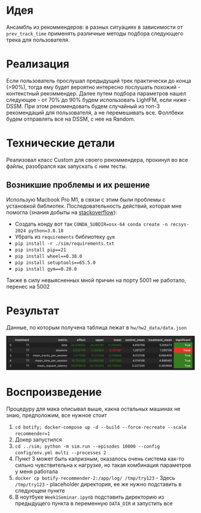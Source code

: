# Идея

Ансамбль из рекоммендеров: в разных ситуациях в зависимости от `prev_track_time` применять различные методы подбора следующего трека для пользователя.

# Реализация

Если пользователь прослушал предыдущий трек практически до конца (>90%), тогда ему будет вероятно интересно послушать похожий - контекстный рекоммендер. Далее путем подбора параметров нашел следующее - от 70% до 90% будем использовать LightFM, если ниже - DSSM. При этом рекомендовать будем случайный из топ-3 рекомендаций для пользователя, а не перемешивать все. Фоллбеки будем отправлять все на DSSM, с нее на Random.

# Технические детали

Реализовал класс Custom для своего рекоммендера, прокинул во все файлы, разобрался как запускать с ним тесты.

## Возникшие проблемы и их решение

Использую Macbook Pro M1, в связи с этим были проблемы с установкой библиотек. Последовательность действий, которая мне помогла (знания добыты на [stackoverflow](stackoverflow.com)):

* Создать конду вот так `CONDA_SUBDIR=osx-64 conda create -n recsys-2024 python=3.8.18`
* Убрать из `requirements` библиотеку `gym`
* `pip install -r ./sim/requirements.txt`
* `pip install pip==21`
* `pip install wheel==0.38.0`
* `pip install setuptools==65.5.0`
* `pip install gym==0.20.0`
  
Также в силу невыясненных мной причин на порту 5001 не работало, перенес на 5002

# Результат

Данные, по которым получена таблица лежат в `hw/hw2_data/data.json`

![resuls](hw2_data/image.png)

# Воспроизведение

Процедуру для мака описывал выше, какна остальных машинах не знаю, предположим, все нужное стоит

1. `cd botify; docker-compose up -d --build --force-recreate --scale recommender=1`
1. Докер запустился
1. `cd ../sim; python -m sim.run --episodes 10000 --config config/env.yml multi --processes 2`
1. Пункт 3 может быть капризным, оказалось очень система как-то сильно чувствительна к нагрузке, но такая комбинация параметров у меня работала
1. `docker cp botify-recommender-2:/app/log/ /tmp/try123` - Здесь `/tmp/try123` - placeholder директория, ее же нужно подставить в следующем пункте
1. В ноутбуке `Week1Seminar.ipynb` подставить директорию из предыдущего пункта в переменную `DATA_DIR` и запустить все
  